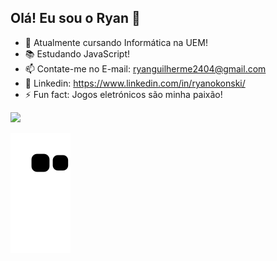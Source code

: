 ## Olá! Eu sou o Ryan 👋

- 🌱 Atualmente cursando Informática na UEM!
- 📚 Estudando JavaScript!
- 📫 Contate-me no E-mail: ryanguilherme2404@gmail.com
- 📢 Linkedin: https://www.linkedin.com/in/ryanokonski/
- ⚡ Fun fact: Jogos eletrónicos são minha paixão!

<div>
 <a href="https://github.com/RyanOkonski">
 <img height="180em" src="https://github-readme-stats.vercel.app/api?username=ryanokonski&show_icons=true&theme=algolia&include_all_commits=true&count_private=true"/>
</div>
  
![Snake animation](https://github.com/RyanOkonski/ryanokonski/blob/output/github-contribution-grid-snake.svg)
